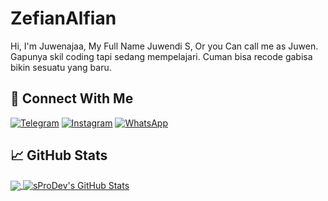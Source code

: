 # ZefianAlfian
Hi, I'm Juwenajaa, My Full Name Juwendi S, Or you Can call me as Juwen. Gapunya skil coding tapi sedang mempelajari. Cuman bisa recode gabisa bikin sesuatu yang baru.
<br>
## &#x1F919; Connect With Me
[![Telegram](https://img.shields.io/badge/Telegram-%230088cc.svg?&style=for-the-badge&logo=telegram&logoColor=white)](https://t.me/itsnothingnow)
[![Instagram](https://img.shields.io/badge/Instagram-E4405F?style=for-the-badge&logo=instagram&logoColor=white)](https://instagram.com/juwendy_s)
[![WhatsApp](https://img.shields.io/badge/WhatsApp-25D366?style=for-the-badge&logo=whatsapp&logoColor=white)](https://wa.me/6289635687240)
## &#x1f4c8; GitHub Stats
<a href="https://github.com/juwenaja">
  <img align="center" src="https://github-readme-stats.vercel.app/api/top-langs/?username=ZefianAlfian&layout=compact&hide_border=true" />
</a>
<a href="https://github.com/juwenaja">
  <img align="center" src="https://github-readme-stats.vercel.app/api?username=juwenaja&count_private=true&show_icons=true&hide_border=true&custom_title=My%20Github%20Stats&include_all_commits=true&hide=issues" alt="sProDev's GitHub Stats" />
</a>
